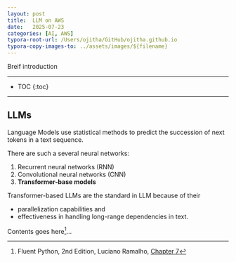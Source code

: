 ```yaml
---
layout: post
title:  LLM on AWS
date:   2025-07-23
categories: [AI, AWS]
typora-root-url: /Users/ojitha/GitHub/ojitha.github.io
typora-copy-images-to: ../assets/images/${filename}
---
```


Breif introduction

<!--more-->

------

* TOC
{:toc}
------

## LLMs

Language Models use statistical methods to predict the succession of next tokens in a text sequence.

There are such a several neural networks:

1. Recurrent neural networks (RNN)
2. Convolutional neural networks (CNN)
3. **Transformer-base models**

Transformer-based LLMs are the standard in LLM because of their 

- parallelization capabilities and 
- effectiveness in handling long-range dependencies in text.



Contents goes here[^1]...

[^1]: Fluent Python, 2nd Edition, Luciano Ramalho, [Chapter 7](https://learning.oreilly.com/library/view/fluent-python-2nd/9781492056348/ch07.html#attrgetter_demo)
